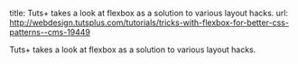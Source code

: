 title: Tuts+ takes a look at flexbox as a solution to various layout hacks.
url: http://webdesign.tutsplus.com/tutorials/tricks-with-flexbox-for-better-css-patterns--cms-19449

Tuts+ takes a look at flexbox as a solution to various layout hacks.
